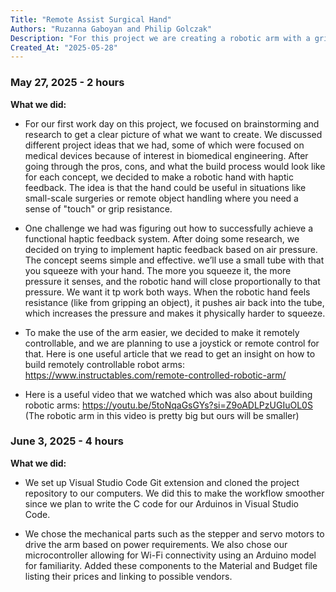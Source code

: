 ```yaml
---
Title: "Remote Assist Surgical Hand"
Authors: "Ruzanna Gaboyan and Philip Golczak"
Description: "For this project we are creating a robotic arm with a gripper hand which will be controlled by joystick and pneumatic haptic feedback system"
Created_At: "2025-05-28"
---
```

### May 27, 2025 - 2 hours

**What we did:**
- For our first work day on this project, we focused on brainstorming and research to get a clear picture of what we want to create. We discussed different project ideas that we had, some of which were focused on medical devices because of interest in biomedical engineering. After going through the pros, cons, and what the build process would look like for each concept, we decided to make a robotic hand with haptic feedback. The idea is that the hand could be useful in situations like small-scale surgeries or remote object handling where you need a sense of "touch" or grip resistance.
  
- One challenge we had was figuring out how to successfully achieve a functional haptic feedback system. After doing some research, we decided on trying to implement haptic feedback based on air pressure. The concept seems simple and effective. we’ll use a small tube with that you squeeze with your hand. The more you squeeze it, the more pressure it senses, and the robotic hand will close proportionally to that pressure. We want it tp work both ways. When the robotic hand feels resistance (like from gripping an object), it pushes air back into the tube, which increases the pressure and makes it physically harder to squeeze.
  
- To make the use of the arm easier, we decided to make it remotely controllable, and we are planning to use a joystick or remote control for that. Here is one useful article that we read to get an insight on how to build remotely controllable robot arms:
https://www.instructables.com/remote-controlled-robotic-arm/

- Here is a useful video that we watched which was also about building robotic arms:
https://youtu.be/5toNqaGsGYs?si=Z9oADLPzUGIuOL0S
(The robotic arm in this video is pretty big but ours will be smaller) 

### June 3, 2025 - 4 hours

**What we did:**
- We set up Visual Studio Code Git extension and cloned the project repository to our computers. We did this to make the workflow smoother since we plan to write the C code for our Arduinos in Visual Studio Code.


- We chose the mechanical parts such as the stepper and servo motors to drive the arm based on power requirements. We also chose our microcontroller allowing for Wi-Fi connectivity using an Arduino model for familiarity. Added these components to the Material and Budget file listing their prices and linking to possible vendors.